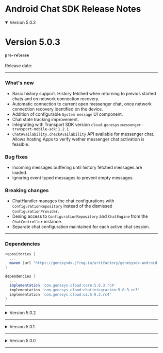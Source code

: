
# Android Chat SDK Release Notes


<details open markdown="block">
<summary> Version 5.0.3 </summary>

# Version 5.0.3
#### `pre-release`   
Release date: 
___

### What's new 
- Basic history support. History fetched when returning to previos started chats and on network connection recovery.
- Automatic connection to current open messenger chat, once network connection recovery identified on the device.
- Addition of configurable `System message` UI component.
- Chat state tracking improvement.
- Integrating with Transport SDK version `cloud.genesys:messenger-transport-mobile-sdk:1.2.1`
- `ChatAvailability.checkAvailability` API available for messenger chat. Allows hosting Apps to verify wether messenger chat activation is feasible.
 
### Bug fixes
- Incoming messages buffering until history fetched messages are loaded.
- Ignoring event typed messages to prevent empty messages.

### Breaking changes
- ChatHandler manages the chat configurations with `ConfigurationRepository` instead of the dismissed `ConfigurationProvider`.
- Dening access to `ConfigurationRepository` and `ChatEngine` from the `ChatController` instance.
- Separate chat configuration maintained for each active chat session.

---

### Dependencies 

```gradle
repositories {
  ...
  maven {url "https://genesysdx.jfrog.io/artifactory/genesysdx-android.dev"}
}

dependencies {
  ...
  implementation 'com.genesys.cloud:core:5.0.3.rc4'
  implementation 'com.genesys.cloud:chatintegration:5.0.3.rc3'
  implementation 'com.genesys.cloud:ui:5.0.3.rc4'
}
```

</details>

---

</details>
<details close markdown="block">
<summary> Version 5.0.2 </summary>

# Version 5.0.2
#### `pre-release`
Release date: 20 Feb 2022

### What's new 
- Chat configurations maintenance improvements. Seperating logic settings from UI related configurations.
- Loading messenger chat configurations and applying basic UI configurations on displayed messages.
- Enable chat configurations alternation by the hosting App before chat starts, with `ConfigurationsProvider` implementation. 
- Chat start can be prevented using `ChatSettings::enabled` property.
Failure to load chat configurations, fails the chat creation.
- Messenger chat engine support.
- Configurable UI components for `Fast scroll` button and `Datestamp` headers, were added to `ChatUIProvider`.
- UI configurations for `Timestamp` and `Readmore`, were added to `ChatUIProvider`.
- Integrating with Transport SDK version `cloud.genesys:messenger-transport-mobile-sdk:1.1.14`.

### Bug fixes
- Fast scroll button visibility after voice recording.
- Double display of fast scroll button after configuration update.
- State and error events are now passed to the hosting App on the `main thread`.

### Breaking changes
- `Timestamp` UI configuration, `textStyleConfig` and `readMoreThreshold`, were relocated to `ChatUIProvider`. 
- `ChatScroller` renamed to `ChatFastScrollConfig` and is now available on `ChatUIProvider::FastScrollUIProvider`.
- `ChatUIProvider` instance can't be set over the `ChatController` instance. `ConfigurationsProvider` implementation should be used instead.
- `ConversationSettings` were dismissed, use `ConfigurationsProvider` instead.

--- 

### Dependencies 

```gradle
repositories {
  ...
  maven {url "https://genesysdx.jfrog.io/artifactory/genesysdx-android.dev"}
}

dependencies {
  ...
  implementation 'com.genesys.cloud:core:5.0.2.rc1'
  implementation 'com.genesys.cloud:chatintegration:5.0.2.rc2'
  implementation 'com.genesys.cloud:ui:5.0.2.rc4'
}
```

</details>

---

<details close markdown="block">

<summary> Version 5.0.1 </summary>

# Version 5.0.1
#### `pre-release`
Release date: 13 Dec 2021

### What's new 
- Chat engine support for the available chat types. The chat engine enables creation and control of chats not related to the displayed chat UI.  
- Javadoc and KDoc, technical documentation addition.  
- Integrating with Transport SDK version `cloud.genesys:messenger-transport-mobile-sdk:1.1.12`.

### Breaking Changes
- namespacing and packages renaming to `com.genesys.cloud` prefix. 
- `engine` module removal. Content moved to `chatintegration` module.

---

### Dependencies 

> 👉  Artifacts are now located under JFrog artifactory

```gradle
repositories {
  ...
  maven {url "https://genesysdx.jfrog.io/artifactory/genesysdx-android.dev"}
}

dependencies {
  ...
  implementation 'com.genesys.cloud:core:5.0.1.rc3'
  implementation 'com.genesys.cloud:chatintegration:5.0.1.rc3'
  implementation 'com.genesys.cloud:ui:5.0.1.rc3'
}
```

</details>

---

<details close markdown="block">

<summary> Version 5.0.0 </summary>

# Version 5.0.0
#### `pre-release`
Release date: 14 Nov 2021

### What's new 
- Basic messenger chat support. 
- Basic error handling for messenger chat.
- Integration with Transport SDK version `com.genesys.sdk:transport:1.0.0.rc4`.

---

### Dependencies 

```gradle
repositories {
  ...
  maven {url "https://bold360ai-mobile-artifacts.s3.amazonaws.com/dx/android/dev/"}
}

dependencies {
  ...
  implementation 'com.nanorep.devcore:sdkcore:5.0.0.rc2'
  implementation 'com.nanorep.devconversation:engine:5.0.0.rc1'
  implementation 'com.nanorep.devconversation:chatintegration:5.0.0.rc1'
  implementation 'com.nanorep.devconversation:ui:5.0.0.rc4'
  implementation 'com.nanorep.devcore:accessibility:5.0.0.rc1'
}
```

</details>

---
